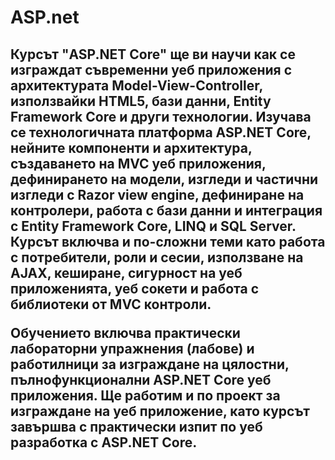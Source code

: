 # ASP.net
<h2>Курсът &quot;ASP.NET Core&quot; ще ви научи как се изграждат съвременни уеб приложения с архитектурата Model-View-Controller, използвайки HTML5, бази данни, Entity Framework Core и други технологии. Изучава се технологичната платформа ASP.NET Core, нейните компоненти и архитектура, създаването на MVC уеб приложения, дефинирането на модели, изгледи и частични изгледи с Razor view engine, дефиниране на контролери, работа с бази данни и интеграция с Entity Framework Core, LINQ и SQL Server. Курсът включва и по-сложни теми като работа с потребители, роли и сесии, използване на AJAX, кеширане, сигурност на уеб приложенията, уеб сокети и работа с библиотеки от MVC контроли.

Обучението включва практически лабораторни упражнения (лабове) и работилници за изграждане на цялостни, пълнофункционални ASP.NET Core уеб приложения. Ще работим и по проект за изграждане на уеб приложение, като курсът завършва с практически изпит по уеб разработка с ASP.NET Core.</h2>

